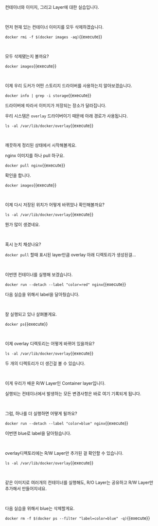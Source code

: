 컨테이너와 이미지, 그리고 Layer에 대한 실습입니다.

​     

먼저 현재 있는 컨테이너 이미지를 모두 삭제하겠습니다.

`docker rmi -f $(docker images -aq)`{{execute}}

​     

모두 삭제됐는지 볼까요?

`docker images`{{execute}}

​     

이제 우리 도커가 어떤 스토리지 드라이버를 사용하는지 알아보겠습니다.

`docker info | grep -i storage`{{execute}}

드라이버에 따라서 이미지가 저장되는 장소가 달라집니다.

우리 시스템은 `overlay` 드라이버이기 때문에 아래 경로가 사용됩니다.

`ls -al /var/lib/docker/overlay`{{execute}}

​     

깨끗하게 정리된 상태에서 시작해볼게요.

nginx 이미지를 하나 pull 하구요.

`docker pull nginx`{{execute}}

확인을 합니다.

`docker images`{{execute}}

​     

이제 다시 저장된 위치가 어떻게 바뀌었나 확인해볼까요?

`ls -al /var/lib/docker/overlay`{{execute}}

뭔가 많이 생겼네요.

​     

혹시 눈치 채셨나요?

`docker pull` 할때 표시된 layer만큼 overlay 아래 디렉토리가 생성된걸...

​     

이번엔 컨테이너를 실행해 보겠습니다.

`docker run --detach --label "color=red" nginx`{{execute}}

다음 실습을 위해서 label을 달아뒀습니다.

​     

잘 실행되고 있나 살펴볼게요.

`docker ps`{{execute}}

​     

이제 overlay 디렉토리는 어떻게 바뀌어 있을까요?

`ls -al /var/lib/docker/overlay`{{execute}}

두 개의 디렉토리가 더 생긴걸 볼 수 있습니다.

​      

이게 우리가 배운 R/W Layer인 Container layer입니다.

실행되는 컨테이너에서 발생하는 모든 변경사항은 바로 여기 기록되게 됩니다.

​     

그럼, 하나를 더 실행하면 어떻게 될까요?

`docker run --detach --label "color=blue" nginx`{{execute}}

이번엔 blue로 label을 달아뒀습니다.

​     

overlay디렉토리에는 R/W Layer만 추가된 걸 확인할 수 있습니다.

`ls -al /var/lib/docker/overlay`{{execute}}

​     

같은 이미지로 여러개의 컨테이너를 실행해도, R/O Layer는 공유하고 R/W Layer만 추가해서 만들어지네요.

​     

다음 실습을 위해서 blue는 삭제할게요.

`docker rm -f $(docker ps --filter "label=color=blue" -q)`{{execute}}